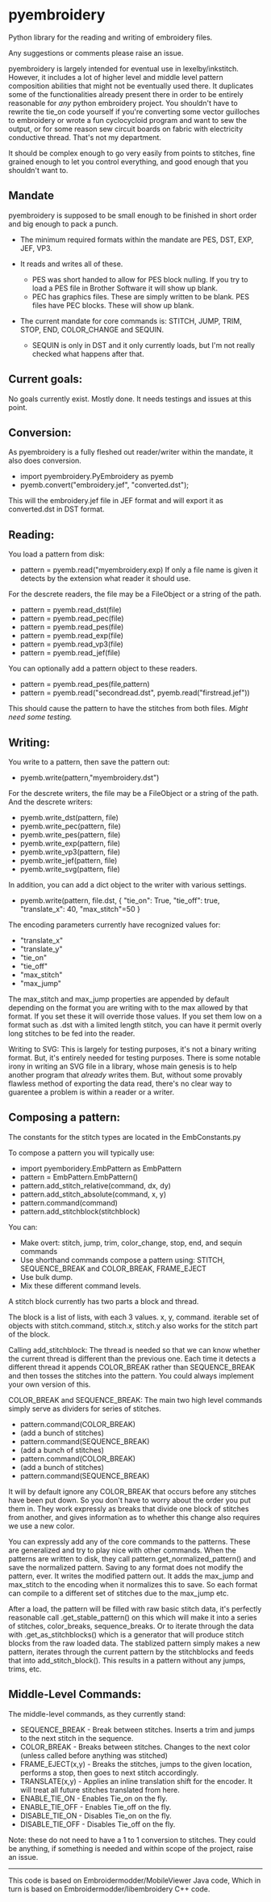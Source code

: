 # pyembroidery

Python library for the reading and writing of embroidery files.

Any suggestions or comments please raise an issue.

pyembroidery is largely intended for eventual use in lexelby/inkstitch. However, it includes a lot of higher level and middle level pattern composition abilities that might not be eventually used there. It duplicates some of the functionalities already present there in order to be entirely reasonable for *any* python embroidery project. You shouldn't have to rewrite the tie_on code yourself if you're converting some vector guilloches to embroidery or wrote a fun cyclocycloid program and want to sew the output, or for some reason sew circuit boards on fabric with electricity conductive thread. That's not my department.

It should be complex enough to go very easily from points to stitches, fine grained enough to let you control everything, and good enough that you shouldn't want to.


Mandate
---
pyembroidery is supposed to be small enough to be finished in short order and big enough to pack a punch.

* The minimum required formats within the mandate are PES, DST, EXP, JEF, VP3.
* It reads and writes all of these.
  * PES was short handed to allow for PES block nulling. If you try to load a PES file in Brother Software it will show up blank.
  * PEC has graphics files. These are simply written to be blank. PES files have PEC blocks. These will show up blank.

* The current mandate for core commands is: STITCH, JUMP, TRIM, STOP, END, COLOR_CHANGE and SEQUIN.
  * SEQUIN is only in DST and it only currently loads, but I'm not really checked what happens after that.

Current goals:
---
No goals currently exist. Mostly done. It needs testings and issues at this point.


Conversion:
---

As pyembroidery is a fully fleshed out reader/writer within the mandate, it also does conversion.

* import pyembroidery.PyEmbroidery as pyemb
* pyemb.convert("embroidery.jef", "converted.dst");

This will the embroidery.jef file in JEF format and will export it as converted.dst in DST format.

Reading:
---

You load a pattern from disk:

* pattern = pyemb.read("myembroidery.exp)
If only a file name is given it detects by the extension what reader it should use.

For the descrete readers, the file may be a FileObject or a string of the path.

* pattern = pyemb.read_dst(file)
* pattern = pyemb.read_pec(file)
* pattern = pyemb.read_pes(file)
* pattern = pyemb.read_exp(file)
* pattern = pyemb.read_vp3(file)
* pattern = pyemb.read_jef(file)

You can optionally add a pattern object to these readers.
* pattern = pyemb.read_pes(file,pattern)
* pattern = pyemb.read("secondread.dst", pyemb.read("firstread.jef"))

This should cause the pattern to have the stitches from both files.
*Might need some testing.*

Writing:
---

You write to a pattern, then save the pattern out:

* pyemb.write(pattern,"myembroidery.dst")

For the descrete writers, the file may be a FileObject or a string of the path.
And the descrete writers:
* pyemb.write_dst(pattern, file)
* pyemb.write_pec(pattern, file)
* pyemb.write_pes(pattern, file)
* pyemb.write_exp(pattern, file)
* pyemb.write_vp3(pattern, file)
* pyemb.write_jef(pattern, file)
* pyemb.write_svg(pattern, file)

In addition, you can add a dict object to the writer with various settings.
* pyemb.write(pattern, file.dst, { "tie_on": True, "tie_off": true, "translate_x": 40, "max_stitch"=50 }

The encoding parameters currently have recognized values for:
* "translate_x"
* "translate_y"
* "tie_on"
* "tie_off"
* "max_stitch"
* "max_jump"

The max_stitch and max_jump properties are appended by default depending on the format you are writing with to the max allowed by that format. If you set these it will override those values. If you set them low on a format such as .dst with a limited length stitch, you can have it permit overly long stitches to be fed into the reader.

Writing to SVG:
This is largely for testing purposes, it's not a binary writing format. But, it's entirely needed for testing purposes. There is some notable irony in writing an SVG file in a library, whose main genesis is to help another program that *already* writes them. But, without some provably flawless method of exporting the data read, there's no clear way to guarentee a problem is within a reader or a writer.


Composing a pattern:
---

The constants for the stitch types are located in the EmbConstants.py

To compose a pattern you will typically use:
* import pyemboridery.EmbPattern as EmbPattern
* pattern = EmbPattern.EmbPattern()
* pattern.add_stitch_relative(command, dx, dy)
* pattern.add_stitch_absolute(command, x, y)
* pattern.command(command)
* pattern.add_stitchblock(stitchblock)

You can:
* Make overt: stitch, jump, trim, color_change, stop, end, and sequin commands
* Use shorthand commands compose a pattern using: STITCH, SEQUENCE_BREAK and COLOR_BREAK, FRAME_EJECT
* Use bulk dump.
* Mix these different command levels.

A stitch block currently has two parts a block and thread.

The block is a list of lists, with each 3 values. x, y, command. iterable set of objects with stitch.command, stitch.x, stitch.y also works for the stitch part of the block.

Calling add_stitchblock:
The thread is needed so that we can know whether the current thread is different than the previous one. Each time it detects a different thread it appends COLOR_BREAK rather than SEQUENCE_BREAK and then tosses the stitches into the pattern. You could always implement your own version of this.

COLOR_BREAK and SEQUENCE_BREAK:
The main two high level commands simply serve as dividers for series of stitches.
* pattern.command(COLOR_BREAK)
* (add a bunch of stitches)
* pattern.command(SEQUENCE_BREAK)
* (add a bunch of stitches)
* pattern.command(COLOR_BREAK)
* (add a bunch of stitches)
* pattern.command(SEQUENCE_BREAK)

It will by default ignore any COLOR_BREAK that occurs before any stitches have been put down. So you don't have to worry about the order you put them in. They work expressly as breaks that divide one block of stitches from another, and gives information as to whether this change also requires we use a new color.

You can expressly add any of the core commands to the patterns. These are generalized and try to play nice with other commands. When the patterns are written to disk, they call pattern.get_normalized_pattern() and save the normalized pattern. Saving to any format does not modify the pattern, ever. It writes the modified pattern out. It adds the max_jump and max_stitch to the encoding when it normalizes this to save. So each format can compile to a different set of stitches due to the max_jump etc.

After a load, the pattern will be filled with raw basic stitch data, it's perfectly reasonable call .get_stable_pattern() on this which will make it into a series of stitches, color_breaks, sequence_breaks. Or to iterate through the data with .get_as_stitchblocks() which is a generator that will produce stitch blocks from the raw loaded data. The stablized pattern simply makes a new pattern, iterates through the current pattern by the stitchblocks and feeds that into add_stitch_block(). This results in a pattern without any jumps, trims, etc.

Middle-Level Commands:
----

The middle-level commands, as they currently stand:
* SEQUENCE_BREAK - Break between stitches. Inserts a trim and jumps to the next stitch in the sequence.
* COLOR_BREAK - Breaks between stitches. Changes to the next color (unless called before anything was stitched)
* FRAME_EJECT(x,y) - Breaks the stitches, jumps to the given location, performs a stop, then goes to next stitch accordingly.
* TRANSLATE(x,y) - Applies an inline translation shift for the encoder. It will treat all future stitches translated from here.
* ENABLE_TIE_ON - Enables Tie_on on the fly.
* ENABLE_TIE_OFF - Enables Tie_off on the fly.
* DISABLE_TIE_ON - Disables Tie_on on the fly.
* DISABLE_TIE_OFF - Disables Tie_off on the fly.

Note: these do not need to have a 1 to 1 conversion to stitches.
They could be anything, if something is needed and within scope of the project, raise an issue.

---

This code is based on Embroidermodder/MobileViewer Java code,
Which in turn is based on Embroidermodder/libembroidery C++ code.


